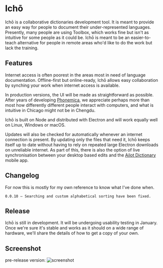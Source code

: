 # Ichō
Ichō is a collaborative dictionaries development tool. It is meant to provide an easy way for people to document their under-represented languages. Presently, many people are using Toolbox, which works fine but isn't as intuitive for some people as it could be. Ichō is meant to be an easier-to-teach alternative for people in remote areas who'd like to do the work but lack the training.

## Features
Internet access is often poorest in the areas most in need of language documentation. Offline-first but online-ready, Ichō allows easy collaboration by synching your work when internet access is available. 

In production versions, the UI will be made as straightforward as possible. After years of developing [Phonemica](http://phonemica.net), we appreciate perhaps more than most how differently different people interact with computers, and what is intuitive in Chicago might not be in Chengdu.

Ichō is built on Node and distributed with Electron and will work equally well on Linux, Windows or macOS.

Updates will also be checked for automatically whenever an internet connection is present. By updating only the files that need it, Ichō keeps itself up to date without having to rely on repeated large Electron downloads on unreliable internet. As part of this, there is also the option of live synchronisation between your desktop based edits and the [Ailot Dictionary](https://github.com/phonemica/icho) mobile app.

## Changelog

For now this is mostly for my own reference to know what I've done when.

```
0.0.10 – Searching and custom alphabetical sorting have been fixed.
```

## Release

Ichō is still in development. It will be undergoing usability testing in January. Once we're sure it's stable and works as it should on a wide range of hardware, we'll share the details of how to get a copy of your own.

## Screenshot

pre-release version:
![screenshot](http://phonemica.net/github/icho022017.png)
